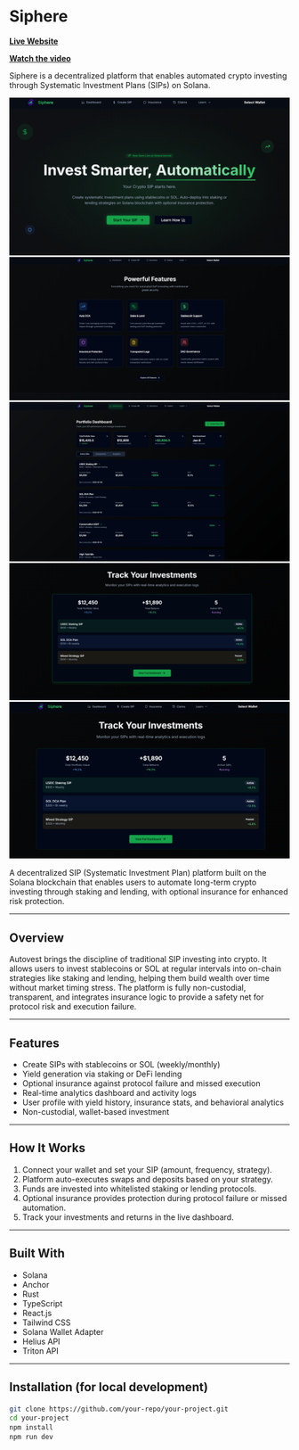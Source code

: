 # Siphere
**[Live Website](https://siphere.vercel.app/)**

**[Watch the video]()**

Siphere is a decentralized platform that enables automated crypto investing through Systematic Investment Plans (SIPs) on Solana. 

![Home Page](https://github.com/NileshRP010/Siphere/blob/main/attached%20assets/HomePage.png)
![Features](https://github.com/NileshRP010/Siphere/blob/main/attached%20assets/Powerful-Features.png)
![Dashboard](https://github.com/NileshRP010/Siphere/blob/main/attached%20assets/Portfolio%20Dashboard.png)
![Track your Investment](https://github.com/NileshRP010/Siphere/blob/main/attached%20assets/Track-Your-Investments.png)
![Investment Section](https://github.com/NileshRP010/Siphere/blob/main/attached%20assets/Investment.png)


A decentralized SIP (Systematic Investment Plan) platform built on the Solana blockchain that enables users to automate long-term crypto investing through staking and lending, with optional insurance for enhanced risk protection.

---

## Overview

Autovest brings the discipline of traditional SIP investing into crypto. It allows users to invest stablecoins or SOL at regular intervals into on-chain strategies like staking and lending, helping them build wealth over time without market timing stress. The platform is fully non-custodial, transparent, and integrates insurance logic to provide a safety net for protocol risk and execution failure.

---

## Features

- Create SIPs with stablecoins or SOL (weekly/monthly)
- Yield generation via staking or DeFi lending
- Optional insurance against protocol failure and missed execution
- Real-time analytics dashboard and activity logs
- User profile with yield history, insurance stats, and behavioral analytics
- Non-custodial, wallet-based investment

---

## How It Works

1. Connect your wallet and set your SIP (amount, frequency, strategy).
2. Platform auto-executes swaps and deposits based on your strategy.
3. Funds are invested into whitelisted staking or lending protocols.
4. Optional insurance provides protection during protocol failure or missed automation.
5. Track your investments and returns in the live dashboard.

---

## Built With

- Solana  
- Anchor  
- Rust  
- TypeScript  
- React.js  
- Tailwind CSS  
- Solana Wallet Adapter  
- Helius API  
- Triton API

---

##  Installation (for local development)

```bash
git clone https://github.com/your-repo/your-project.git
cd your-project
npm install
npm run dev


